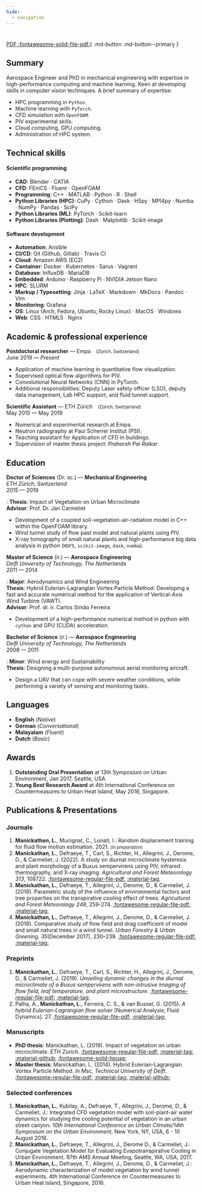 ```yaml
---
hide:
  - navigation
---
```

#

[PDF :fontawesome-solid-file-pdf:](https://media.githubusercontent.com/media/lento234/cv/main/cv.pdf){ .md-button .md-button--primary }

## Summary

Aerospace Engineer and PhD in mechanical engineering with expertise in high-performance computing and machine learning. Keen
at developing skills in computer vision techniques. A brief summary of expertise:

* HPC programming in `Python`.
* Machine learning with `PyTorch`.
* CFD simulation with `OpenFOAM`.
* PIV experimental skills.
* Cloud computing, GPU computing.
* Administration of HPC system.


## Technical skills

#### Scientific programming

* **CAD**: Blender · CATIA
* **CFD**: FEniCS · Fluent · OpenFOAM
* **Programming**: C++ · MATLAB · Python · R · Shell
* **Python Libraries (HPC)**: CuPy · Cython · Dask · H5py · MPI4py · Numba · NumPy · Pandas · SciPy
* **Python Libraries (ML)**: PyTorch · Scikit-learn
* **Python Libraries (Plotting)**: Dash · Matplotlib · Scikit-image

#### Software development

* **Automation**: Ansible
* **CI/CD**: Git (Github, Gitlab) · Travis CI
* **Cloud**: Amazon AWS (EC2)
* **Container**: Docker · Kubernetes · Sarus · Vagrant
* **Database**: InfluxDB · MariaDB
* **Embedded**: Arduino · Raspberry Pi · NVIDIA Jetson Nano
* **HPC**: SLURM
* **Markup / Typesetting**: Jinja · LaTeX · Markdown · MkDocs · Pandoc · Vim
* **Monitoring**: Grafana
* **OS**: Linux (Arch, Fedora, Ubuntu, Rocky Linux) · MacOS · Windows
* **Web**: CSS · HTML5 · Nginx

## Academic & professional experience

**Postdoctoral researcher** — Empa&emsp;<small>(Z&uuml;rich, Switzerland)</small><br>
June 2019 — *Present*

  * Application of machine learning in quantitative flow visualization.
  * Supervised optical flow algorithms for PIV.
  * Convolutional Neural Networks (CNN) in PyTorch.
  * Additional responsibilities: Deputy Laser safety officer (LSO), deputy data management, Lab HPC support, and fluid tunnel support.

**Scientific Assistant** — ETH Z&uuml;rich&emsp;<small>(Z&uuml;rich, Switzerland)</small><br>
May 2015 — May 2019<br>

  * Numerical and experimental research at Empa.
  * Neutron radiography at Paul Scherrer Institut (PSI).
  * Teaching assistant for Application of CFD in buildings.
  * Supervision of master thesis project: *Praharsh Pai Raikar*

## Education

**Doctor of Sciences** (Dr. sc.) — **Mechanical Engineering**<br>
*ETH Z&uuml;rich, Switzerland*<br>
2015 — 2019

: **Thesis**: Impact of Vegetation on Urban Microclimate<br>
  **Advisor**: Prof. Dr. Jan Carmeliet

* Development of a coupled soil-vegetation-air-radiation model in C++ within the OpenFOAM library.
* Wind tunnel study of flow past model and natural plants using PIV.
* X-ray tomography of small natural plants and high-performance big data analysis in python (`HDF5`, `scikit-image`, `dask`, `numba`).


**Master of Science** (ir.) — **Aerospace Engineering**<br>
*Delft University of Technology, The Netherlands*<br>
2011 — 2014

: **Major**: Aerodynamics and Wind Engineering<br>
  **Thesis**: Hybrid Eulerian-Lagrangian Vortex Particle Method: Developing a fast and accurate numerical method for the application of Vertical-Axis Wind Turbine (VAWT). <br>
  **Advisor**: Prof. dr. ir. Carlos Sim&atilde;o Ferreira

* Development of a high-performance numerical method in python with `cython` and GPU (CUDA) acceleration.

**Bachelor of Science** (ir.) — **Aerospace Engineering**<br>
*Delft University of Technology, The Netherlands*<br>
2008 — 2011

: **Minor**: Wind energy and Sustainability<br>
  **Thesis**: Designing a multi-purpose autonomous aerial monitoring aircraft.

* Design a UAV that can cope with severe weather conditions, while performing a variety of sensing and monitoring tasks.

## Languages

* **English** (*Native*)
* **German** (*Conversational*)
* **Malayalam** (*Fluent*)
* **Dutch** (*Basic*)

## Awards

  1. **Outstanding Oral Presentation** at 13th Symposium on Urban Environment, Jan 2017, Seattle, USA
  2. **Young Best Research Award** at 4th International Conference on Countermeasures to Urban Heat Island, May 2016, Singapore.

## Publications & Presentations

### Journals

  1. **Manickathan, L.**, Mucignat, C., Lunati, I.: Random displacement training for fluid flow motion estimation. 2021. *<small>(in preparation)</small>*
  2. **Manickathan, L.**, Defraeye, T., Carl, S., Richter, H., Allegrini, J., Derome, D., & Carmeliet, J. (2022). A study on diurnal microclimate hysteresis and plant morphology of a Buxus sempervirens using PIV, infrared thermography, and X-ray imaging. *Agricultural and Forest Meteorology 313*, 108722. [:fontawesome-regular-file-pdf:](https://doi.org/10.1016/j.agrformet.2021.108722) [:material-tag:](assets/manickathan2022.bib)
  3. **Manickathan, L.**, Defraeye, T., Allegrini, J., Derome, D., & Carmeliet, J. (2018). Parametric study of the influence of environmental factors and tree properties on the transpirative cooling effect of trees. *Agricultural and Forest Meteorology 248*, 259-274. [:fontawesome-regular-file-pdf:](https://doi.org/10.1016/j.agrformet.2017.10.014) [:material-tag:](assets/manickathan2018a.bib)
  4. **Manickathan, L.**, Defraeye, T., Allegrini, J., Derome, D., & Carmeliet, J. (2018). Comparative study of flow field and drag coefficient of model and small natural trees in a wind tunnel. *Urban Forestry & Urban Greening, 35*(December 2017), 230–239. [:fontawesome-regular-file-pdf:](https://doi.org/10.1016/j.ufug.2018.09.011) [:material-tag:](assets/manickathan2018b.bib)

### Preprints

  1. **Manickathan, L.**, Defraeye, T., Carl, S., Richter, H., Allegrini, J., Derome, D., & Carmeliet, J. (2019). *Unveiling dynamic changes in the diurnal microclimate of a Buxus sempervirens with non-intrusive imaging of flow field, leaf temperature, and plant microstructure.* [:fontawesome-regular-file-pdf:](http://arxiv.org/abs/1903.02283) [:material-tag:](assets/manickathan2019.bib)
  2. Palha, A., **Manickathan, L.**, Ferreira, C. S., & van Bussel, G. (2015). *A hybrid Eulerian-Lagrangian flow solver* [Numerical Analysis; Fluid Dynamics]. 27. [:fontawesome-regular-file-pdf:](http://arxiv.org/abs/1505.03368) [:material-tag:](assets/palha2015.bib)

### Manuscripts

  * **PhD thesis**: Manickathan, L. (2019). Impact of vegetation on urban microclimate. *ETH Zurich*. [:fontawesome-regular-file-pdf:](https://doi.org/10.3929/ethz-b-000379379) [:material-tag:](assets/phdthesis.bib) [:material-github:](https://github.com/lento234/phdthesis) [:fontawesome-solid-house:](https://manickathan.ch/phdthesis)
  * **Master thesis**: Manickathan, L. (2014). Hybrid Eulerian-Lagrangian Vortex Particle Method. *In Msc, Technical University of Delft*. [:fontawesome-regular-file-pdf:](http://resolver.tudelft.nl/uuid:fc21b131-b758-44e3-842d-b854a935f5c6) [:material-tag:](assets/masterthesis.bib) [:material-github:](https://github.com/lento234/masterthesis)
### Selected conferences

  1. **Manickathan, L.**, Kubilay, A., Defraeye, T., Allegrini, J., Derome, D., & Carmeliet, J.: Integrated CFD vegetation model with soil-plant-air water dynamics for studying the cooling potential of vegetation in an urban street canyon. *10th International Conference on Urban Climate/14th Symposium on the Urban Environment*, New York, NY, USA, 6 - 10 August 2018.
  2. **Manickathan, L.**, Defraeye, T., Allegrini, J., Derome D., & Carmeliet, J.: Conjugate Vegetation Model for Evaluating Evapotranspirative Cooling in Urban Environment. 97th AMS Annual Meeting, Seattle, WA, USA, 2017.
  3. **Manickathan, L.**, Defraeye, T., Allegrini, J., Derome, D., & Carmeliet, J.: Aerodynamic characterization of model vegetation by wind tunnel experiments. 4th International Conference on Countermeasures to Urban Heat Island, Singapore, 2016.

